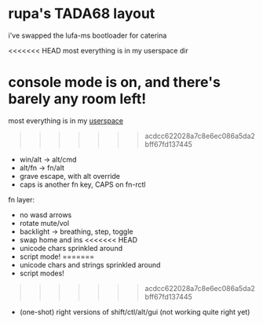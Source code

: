 # rupa's TADA68 layout

i've swapped the lufa-ms bootloader for caterina

<<<<<<< HEAD
most everything is in my userspace dir

console mode is on, and there's barely any room left!
=======
most everything is in my [userspace](../../../../users/rupa/)
>>>>>>> acdcc622028a7c8e6ec086a5da2bff67fd137445

* win/alt -> alt/cmd
* alt/fn -> fn/alt
* grave escape, with alt override
* caps is another fn key, CAPS on fn-rctl

fn layer:
  * no wasd arrows
  * rotate mute/vol
  * backlight -> breathing, step, toggle
  * swap home and ins
<<<<<<< HEAD
  * unicode chars sprinkled around
  * script mode!
=======
  * unicode chars and strings sprinkled around
  * script modes!
>>>>>>> acdcc622028a7c8e6ec086a5da2bff67fd137445
  * (one-shot) right versions of shift/ctl/alt/gui (not working quite right yet)
